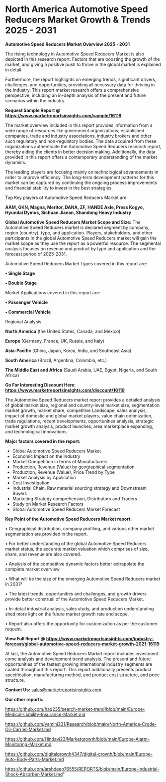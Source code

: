  # North America Automotive Speed Reducers Market Growth & Trends 2025 - 2031

<Strong> Automotive Speed Reducers Market Overview 2025 - 2031</strong>

The rising technology in Automotive Speed Reducers Market is also depicted in this research report. Factors that are boosting the growth of the market, and giving a positive push to thrive in the global market is explained in detail.

Furthermore, the report highlights on emerging trends, significant drivers, challenges, and opportunities, providing all necessary data for thriving in the industry. This report market research offers a comprehensive perspective, including an in-depth analysis of the present and future scenarios within the industry.

<strong>Request Sample Report @ <a href=https://www.marketreportsinsights.com/sample/16119>https://www.marketreportsinsights.com/sample/16119</a></strong>

The market overview included in this report provides information from a wide range of resources like government organizations, established companies, trade and industry associations, industry brokers and other such regulatory and non-regulatory bodies. The data acquired from these organizations authenticate the Automotive Speed Reducers research report, thereby aiding the clients in better decision making. Additionally, the data provided in this report offers a contemporary understanding of the market dynamics.

The leading players are focusing mainly on technological advancements in order to improve efficiency. The long-term development patterns for this market can be captured by continuing the ongoing process improvements and financial stability to invest in the best strategies.

Top Key players of Automotive Speed Reducers Market are:

<strong>AAM, GKN, Magna, Meritor, DANA, ZF, HANDE Axle, Press Kogyo, Hyundai Dymos, Sichuan Jianan, Shandong Heavy Industry</strong>

<strong><b>Global Automotive Speed Reducers Market Scope and Size:</b></strong>
The Automotive Speed Reducers market is declared segment by company, region (country), type, and application. Players, stakeholders, and other participants in the global Automotive Speed Reducers market will gain the market scope as they use the report as a powerful resource. The segmental analysis focuses on revenue and product by type and application and the forecast period of 2025-2031.

Automotive Speed Reducers Market Types covered in this report are:

<strong>• Single Stage

• Double Stage</strong>

Market Applications covered in this report are:

<strong>• Passenger Vehicle

• Commercial Vehicle</strong> 

Regional Analysis

<strong>North America</strong> (the United States, Canada, and Mexico)

<strong>Europe</strong> (Germany, France, UK, Russia, and Italy)

<strong>Asia-Pacific</strong> (China, Japan, Korea, India, and Southeast Asia)

<strong>South America</strong> (Brazil, Argentina, Colombia, etc.)

<strong>The Middle East and Africa</strong> (Saudi Arabia, UAE, Egypt, Nigeria, and South Africa)

<strong>Go For Interesting Discount Here: <a href=https://www.marketreportsinsights.com/discount/16119>https://www.marketreportsinsights.com/discount/16119</a></strong>

The Automotive Speed Reducers market report provides a detailed analysis of global market size, regional and country-level market size, segmentation market growth, market share, competitive Landscape, sales analysis, impact of domestic and global market players, value chain optimization, trade regulations, recent developments, opportunities analysis, strategic market growth analysis, product launches, area marketplace expanding, and technological innovations.

<strong><b>Major factors covered in the report:</b></strong>
<ul>
  <li>Global Automotive Speed Reducers Market </li>
  <li>Economic Impact on the Industry</li>
  <li>Market Competition in terms of Manufacturers</li>
  <li>Production, Revenue (Value) by geographical segmentation</li>
  <li>Production, Revenue (Value), Price Trend by Type</li>
  <li>Market Analysis by Application</li>
  <li>Cost Investigation</li>
  <li>Industrial Chain, Raw material sourcing strategy and Downstream Buyers</li>
  <li>Marketing Strategy comprehension, Distributors and Traders</li>
  <li>Study on Market Research Factors</li>
  <li>Global Automotive Speed Reducers Market Forecast</li>
</ul>

<strong><b>Key Point of the Automotive Speed Reducers Market report:</b></strong>

• Geographical distribution, company profiling, and various other market segmentation are provided in the report.

• For better understanding of the global Automotive Speed Reducers market status, the accurate market valuation which comprises of size, share, and revenue are also covered.

• Analysis of the competitive dynamic factors better extrapolate the complete market overview

• What will be the size of the emerging Automotive Speed Reducers market in 2031?

• The latest trends, opportunities and challenges, and growth drivers provide better construal of the Automotive Speed Reducers Market.

• In-detail industrial analysis, sales study, and production understanding shed more light on the future market growth rate and scope.

• Report also offers the opportunity for customization as per the customer request.

<strong><b>View Full Report @ <a href=https://www.marketreportsinsights.com/industry-forecast/global-automotive-speed-reducers-market-growth-2021-16119>https://www.marketreportsinsights.com/industry-forecast/global-automotive-speed-reducers-market-growth-2021-16119</a></b></strong>


At last, the Automotive Speed Reducers Market report includes investment come analysis and development trend analysis. The present and future opportunities of the fastest growing international industry segments are coated throughout this report. This report additionally presents product specification, manufacturing method, and product cost structure, and price structure.

<strong>Contact Us:</strong>
sales@marketreportsinsights.com

<strong>Our other reports:</strong>

<a href=https://github.com/haq235/search-market-trend/blob/main/Europe-Medical-Liability-Insurance-Market.md>https://github.com/haq235/search-market-trend/blob/main/Europe-Medical-Liability-Insurance-Market.md</a>

<a href=https://github.com/yamini231/Research/blob/main/North-America-Crude-Oil-Carrier-Market.md>https://github.com/yamini231/Research/blob/main/North-America-Crude-Oil-Carrier-Market.md</a>

<a href=https://github.com/Hindavi23/Marketgrowth/blob/main/Europe-Alarm-Monitoring-Market.md>https://github.com/Hindavi23/Marketgrowth/blob/main/Europe-Alarm-Monitoring-Market.md</a>

<a href=https://github.com/digitalgrowth4347/digital-growth/blob/main/Europe-Auto-Body-Parts-Market.md>https://github.com/digitalgrowth4347/digital-growth/blob/main/Europe-Auto-Body-Parts-Market.md</a>

<a href=https://github.com/arshdeep76555/REPORTS/blob/main/Europe-Industrial-Shock-Absorber-Market.md>https://github.com/arshdeep76555/REPORTS/blob/main/Europe-Industrial-Shock-Absorber-Market.md</a>"
